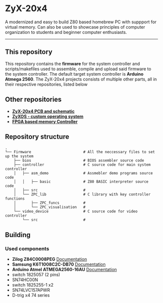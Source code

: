 # ZyX-20x4
A modernized and easy to build Z80 based homebrew PC with suppport for virtual memory. Can also be used to showcase principles of computer organization to students and beginner computer enthusiasts.
*****
## This repository
This repository contains the **firmware** for the system controller and scripts/makefiles used to assemble, compile and upload said firmware to the system controller. The default target system controller is **Arduino Atmega 2560**. The ZyX-20x4 projects consists of multiple other parts, all in their respective repositories, listed below

## Other repositories
* [**ZyX-20x4 PCB and schematic**](https://github.com/Z20x4/PCB)
* [**ZyXOS - custom operating system**](https://github.com/Z20x4/ZyXOS)
* [**FPGA based memory Controller**](https://github.com/Z20x4/FPGA)

## Repository structure

```
.
└── Firmware                        # All the neccessary files to set up the system 
    ├── bios                        # BIOS assembler source code
    ├── controller                  # C source code for main system controller
    │   ├── asm_demo                # Assmebler demo programs source code
    │   │   ├── basic               # Z80 BASIC interpreter source code
    │   ├── src                     # 
    │   └── ZPC_lib                 # C library with key controller functions
    │       ├── ZPC_funcs           # 
    │       └── ZPC_visualisation   #
    └── video_device                # C source code for video controller
        └── src                     # 

```

## Building

### Used components

- **Zilog Z84C0008PEG**
[Documentation](https://www.zilog.com/index.php?option=com_product&Itemid=26&task=docs&businessLine=&parent_id=139&familyId=20&productId=Z84C00)
- **Samsung K6T1008C2C-DB70**
[Documentation](https://datasheet.ciiva.com/26786/k6t1008c2c-db70-26786234.pdf)
- **Arduino Atmel ATMEGA2560-16AU**
[Documentation](http://ww1.microchip.com/downloads/en/DeviceDoc/ATmega640-1280-1281-2560-2561-Datasheet-DS40002211A.pdf)
- switch 1825057 (2 pins)
- SN74HC00N
- switch 1825255-1 x2
- SN74LVC157APWR
- D-trig x4 74 series
